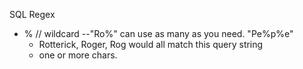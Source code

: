 SQL Regex

- % // wildcard --"Ro%" can use as many as you need. "Pe%p%e"
  - Rotterick, Roger, Rog would all match this query string
  - one or more chars.
